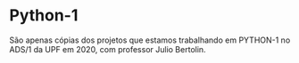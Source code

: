 # Python-1
São apenas cópias dos projetos que estamos trabalhando em PYTHON-1 no ADS/1 da UPF em 2020, com professor Julio Bertolin.
